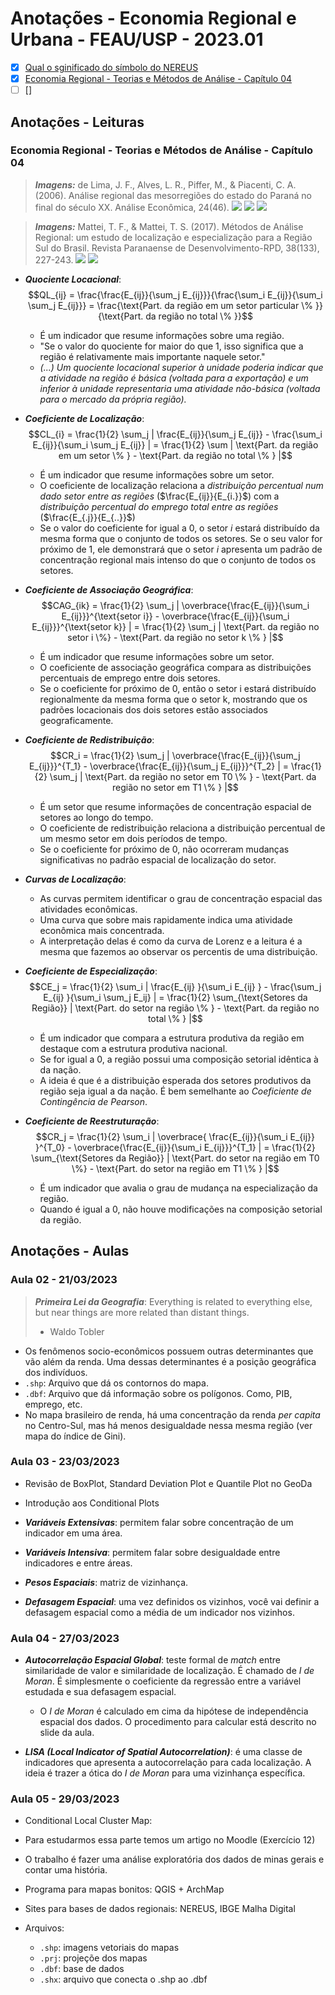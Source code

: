 # Anotações - Economia Regional e Urbana - FEAU/USP - 2023.01

- [x] [Qual o sginificado do símbolo do NEREUS](http://www.usp.br/nereus/wp-content/uploads/Qual-o-significado-do-s%C3%ADmbolo-do-NEREUS.pdf)
- [x] [Economia Regional - Teorias e Métodos de Análise - Capítulo 04](bibliografia/Economia%20Regional%20-%20Teorias%20e%20Métodos%20de%20Análise%20-%20Capítulo%2004.pdf)
- [ ] []

## Anotações - Leituras

### Economia Regional - Teorias e Métodos de Análise - Capítulo 04

> ***Imagens:*** de Lima, J. F., Alves, L. R., Piffer, M., & Piacenti, C. A. (2006). Análise regional das mesorregiões do estado do Paraná no final do século XX. Análise Econômica, 24(46).
> ![](assets/2023-03-19-12-11-18.png)
> ![](assets/2023-03-19-12-11-35.png)
> ![](assets/2023-03-19-12-09-21.png)

> ***Imagens:*** Mattei, T. F., & Mattei, T. S. (2017). Métodos de Análise Regional: um estudo de localização e especialização para a Região Sul do Brasil. Revista Paranaense de Desenvolvimento-RPD, 38(133), 227-243.
> ![](assets/2023-03-19-15-26-20.png)
> ![](assets/2023-03-19-22-12-42.png)


- ***Quociente Locacional***: $$QL_{ij} = \frac{\frac{E_{ij}}{\sum_j E_{ij}}}{\frac{\sum_i E_{ij}}{\sum_i \sum_j E_{ij}}} = \frac{\text{Part. da região em um setor particular \% }}{\text{Part. da região no total \% }}$$ 

  - É um indicador que resume informações sobre uma região.
  - "Se o valor do quociente for maior do que 1, isso significa que a região é relativamente mais importante naquele setor."
  - *(...) Um quociente locacional superior à unidade poderia indicar que a atividade na região é básica (voltada para a exportação) e um inferior à unidade representaria uma atividade não-básica (voltada para o mercado da própria região).*

- ***Coeficiente de Localização***: $$CL_{i} = \frac{1}{2} \sum_j | \frac{E_{ij}}{\sum_j E_{ij}} - \frac{\sum_i E_{ij}}{\sum_i \sum_j E_{ij}} | = \frac{1}{2} \sum | \text{Part. da região em um setor \% } - \text{Part. da região no total \% } |$$
  
  - É um indicador que resume informações sobre um setor.
  - O coeficiente de localização relaciona a *distribuição percentual num dado setor entre as regiões* ($\frac{E_{ij}}{E_{i.}}$) com a *distribuição percentual do emprego total entre as regiões* ($\frac{E_{.j}}{E_{..}}$)
  - Se o valor do coeficiente for igual a 0, o setor *i* estará distribuído da mesma forma que o conjunto de todos os setores. Se o seu valor for próximo de 1, ele demonstrará que o setor *i* apresenta um padrão de concentração regional mais intenso do que o conjunto de todos os setores.

- ***Coeficiente de Associação Geográfica***: $$CAG_{ik} = \frac{1}{2} \sum_j | \overbrace{\frac{E_{ij}}{\sum_i E_{ij}}}^{\text{setor i}} - \overbrace{\frac{E_{ij}}{\sum_i E_{ij}}}^{\text{setor k}} | = \frac{1}{2} \sum_j | \text{Part. da região no setor i \%} - \text{Part. da região no setor k \% } |$$
  
  - É um indicador que resume informações sobre um setor.
  - O coeficiente de associação geográfica compara as distribuições percentuais de emprego entre dois setores.
  - Se o coeficiente for próximo de 0, então o setor i estará distribuído regionalmente da mesma forma que o setor k, mostrando que os padrões locacionais dos dois setores estão associados geograficamente.

- ***Coeficiente de Redistribuição***: $$CR_i = \frac{1}{2} \sum_j | \overbrace{\frac{E_{ij}}{\sum_j E_{ij}}}^{T_1} - \overbrace{\frac{E_{ij}}{\sum_j E_{ij}}}^{T_2} | = \frac{1}{2} \sum_j | \text{Part. da região no setor em T0 \% } - \text{Part. da região no setor em T1 \% } |$$
  - É um setor que resume informações de concentração espacial de setores ao longo do tempo.
  - O coeficiente de redistribuição relaciona a distribuição percentual de um mesmo setor em dois períodos de tempo.
  - Se o coeficiente for próximo de 0, não ocorreram mudanças significativas no padrão espacial de localização do setor.

- ***Curvas de Localização***:
  - As curvas permitem identificar o grau de concentração espacial das atividades econômicas.
  - Uma curva que sobre mais rapidamente indica uma atividade econômica mais concentrada.
  - A interpretação delas é como da curva de Lorenz e a leitura é a mesma que fazemos ao observar os percentis de uma distribuição.

- ***Coeficiente de Especialização***: $$CE_j = \frac{1}{2} \sum_i | \frac{E_{ij} }{\sum_i E_{ij} } - \frac{\sum_j E_{ij} }{\sum_i \sum_j E_ij} | = \frac{1}{2} \sum_{\text{Setores da Região}} | \text{Part. do setor na região \% } - \text{Part. da região no total \% } |$$
  - É um indicador que compara a estrutura produtiva da região em destaque com a estrutura produtiva nacional.
  - Se for igual a 0, a região possui uma composição setorial idêntica à da nação.
  - A ideia é que é a distribuição esperada dos setores produtivos da região seja igual a da nação. É bem semelhante ao *Coeficiente de Contingência de Pearson*.

- ***Coeficiente de Reestruturação***: $$CR_j = \frac{1}{2} \sum_i | \overbrace{ \frac{E_{ij}}{\sum_i E_{ij}} }^{T_0} - \overbrace{\frac{E_{ij}}{\sum_i E_{ij}}}^{T_1} | = \frac{1}{2} \sum_{\text{Setores da Região}} | \text{Part. do setor na região em T0 \%} - \text{Part. do setor na região em T1 \% } |$$
  - É um indicador que avalia o grau de mudança na especialização da região.
  - Quando é igual a 0, não houve modificações na composição setorial da região.



## Anotações - Aulas

### Aula 02 - 21/03/2023

> ***Primeira Lei da Geografia***: Everything is related to everything else, but near things are more related than distant things.
>
> - Waldo Tobler

- Os fenômenos socio-econômicos possuem outras determinantes que vão além da renda. Uma dessas determinantes é a posição geográfica dos indivíduos.
- `.shp`: Arquivo que dá os contornos do mapa.
- `.dbf`: Arquivo que dá informação sobre os polígonos. Como, PIB, emprego, etc.
- No mapa brasileiro de renda, há uma concentração da renda *per capita* no Centro-Sul, mas há menos desigualdade nessa mesma região (ver mapa do índice de Gini).

### Aula 03 - 23/03/2023

- Revisão de BoxPlot, Standard Deviation Plot e Quantile Plot no GeoDa
- Introdução aos Conditional Plots
- ***Variáveis Extensivas***: permitem falar sobre concentração de um indicador em uma área.
- ***Variáveis Intensiva***: permitem falar sobre desigualdade entre indicadores e entre áreas.

- ***Pesos Espaciais***: matriz de vizinhança.
- ***Defasagem Espacial***: uma vez definidos os vizinhos, você vai definir a defasagem espacial como a média de um indicador nos vizinhos.


### Aula 04 - 27/03/2023

- ***Autocorrelação Espacial Global***: teste formal de *match* entre similaridade de valor e similaridade de localização. É chamado de *I de Moran*. É simplesmente o coeficiente da regressão entre a variável estudada e sua defasagem espacial.
  - O *I de Moran* é calculado em cima da hipótese de independência espacial dos dados. O procedimento para calcular está descrito no slide da aula.

- ***LISA (Local Indicator of Spatial Autocorrelation)***: é uma classe de indicadores que apresenta a autocorrelação para cada localização. A ideia é trazer a ótica do *I de Moran* para uma vizinhança específica.

### Aula 05 - 29/03/2023

- Conditional Local Cluster Map:
- Para estudarmos essa parte temos um artigo no Moodle (Exercício 12)

- O trabalho é fazer uma análise exploratória dos dados de minas gerais e contar uma história.
- Programa para mapas bonitos: QGIS + ArchMap
- Sites para bases de dados regionais: NEREUS, IBGE Malha Digital
- Arquivos:
  - ``.shp``: imagens vetoriais do mapas
  - ``.prj``: projeçõe dos mapas
  - ``.dbf``: base de dados
  - ``.shx``: arquivo que conecta o .shp ao .dbf